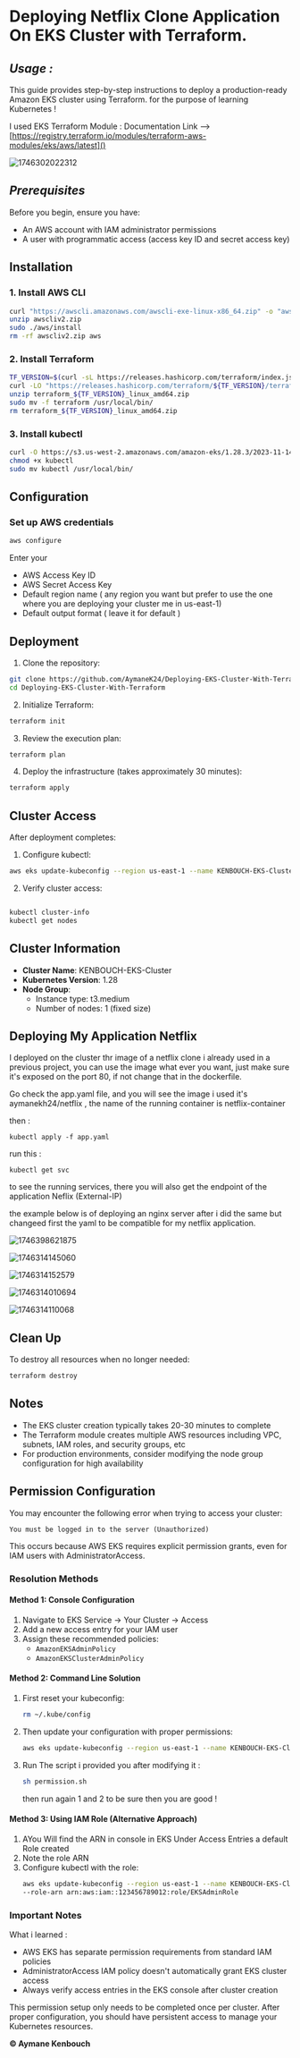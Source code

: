 # Deploying Netflix Clone Application On EKS Cluster with Terraform.

## *Usage :*

This guide provides step-by-step instructions to deploy a production-ready Amazon EKS cluster using Terraform. for the purpose of learning Kubernetes !

I used  EKS Terraform Module : Documentation Link --> [https://registry.terraform.io/modules/terraform-aws-modules/eks/aws/latest]()

![1746302022312](image/README/1746302022312.png)

## *Prerequisites*

Before you begin, ensure you have:

- An AWS account with IAM administrator permissions
- A user with programmatic access (access key ID and secret access key)

## Installation

### 1. Install AWS CLI

```bash
curl "https://awscli.amazonaws.com/awscli-exe-linux-x86_64.zip" -o "awscliv2.zip"
unzip awscliv2.zip
sudo ./aws/install
rm -rf awscliv2.zip aws
```

### 2. Install Terraform

```bash
TF_VERSION=$(curl -sL https://releases.hashicorp.com/terraform/index.json | jq -r '.versions[].builds[].version' | egrep -v 'rc|beta|alpha' | tail -1)
curl -LO "https://releases.hashicorp.com/terraform/${TF_VERSION}/terraform_${TF_VERSION}_linux_amd64.zip"
unzip terraform_${TF_VERSION}_linux_amd64.zip
sudo mv -f terraform /usr/local/bin/
rm terraform_${TF_VERSION}_linux_amd64.zip
```

### 3. Install kubectl

```bash
curl -O https://s3.us-west-2.amazonaws.com/amazon-eks/1.28.3/2023-11-14/bin/linux/amd64/kubectl
chmod +x kubectl
sudo mv kubectl /usr/local/bin/
```

## Configuration

### Set up AWS credentials

```bash
aws configure
```

Enter your

- AWS Access Key ID
- AWS Secret Access Key
- Default region name ( any region you want but prefer to use the one where you are deploying your cluster me in us-east-1)
- Default output format ( leave it for default )

## Deployment

1. Clone the repository:

```bash
git clone https://github.com/AymaneK24/Deploying-EKS-Cluster-With-Terraform.git
cd Deploying-EKS-Cluster-With-Terraform
```

2. Initialize Terraform:

```bash
terraform init
```

3. Review the execution plan:

```bash
terraform plan
```

4. Deploy the infrastructure (takes approximately 30 minutes):

```bash
terraform apply
```

## Cluster Access

After deployment completes:

1. Configure kubectl:

```bash
aws eks update-kubeconfig --region us-east-1 --name KENBOUCH-EKS-Cluster
```

2. Verify cluster access:

```bash

kubectl cluster-info
kubectl get nodes

```

## Cluster Information

- **Cluster Name**: KENBOUCH-EKS-Cluster
- **Kubernetes Version**: 1.28
- **Node Group**:
  - Instance type: t3.medium
  - Number of nodes: 1 (fixed size)

## Deploying My Application Netflix

I deployed on the cluster thr image of a netflix clone i already used in a previous project, you can use the image what ever you want, just make sure it's exposed on the port 80, if not change that in the dockerfile.

Go check the app.yaml file, and you will see the image i used it's aymanekh24/netflix , the name of the running container is netflix-container

then :

```
kubectl apply -f app.yaml
```

run this :

```
kubectl get svc
```

to see the running services, there you will also get the endpoint of the application Neflix (External-IP)

the example below is of deploying an nginx server after i did  the same but changeed first the yaml to be compatible for my netflix application.

![1746398621875](image/README/1746398621875.png)


![1746314145060](image/README/1746314145060.png)

![1746314152579](image/README/1746314152579.png)

![1746314010694](image/README/1746314010694.jpg)

![1746314110068](image/README/1746314110068.png)

## Clean Up

To destroy all resources when no longer needed:

```bash
terraform destroy
```

## Notes

- The EKS cluster creation typically takes 20-30 minutes to complete
- The Terraform module creates multiple AWS resources including VPC, subnets, IAM roles, and security groups, etc
- For production environments, consider modifying the node group configuration for high availability

## Permission Configuration

You may encounter the following error when trying to access your cluster:

```
You must be logged in to the server (Unauthorized)
```

This occurs because AWS EKS requires explicit permission grants, even for IAM users with AdministratorAccess.

### Resolution Methods

#### Method 1: Console Configuration

1. Navigate to EKS Service → Your Cluster → Access
2. Add a new access entry for your IAM user
3. Assign these recommended policies:
   - `AmazonEKSAdminPolicy`
   - `AmazonEKSClusterAdminPolicy`

#### Method 2: Command Line Solution

1. First reset your kubeconfig:

   ```bash
   rm ~/.kube/config
   ```
2. Then update your configuration with proper permissions:

   ```bash
   aws eks update-kubeconfig --region us-east-1 --name KENBOUCH-EKS-Cluster
   ```
3. Run The script i provided you after modifying it :

   ```bash
   sh permission.sh
   ```

   then run again 1 and 2 to be sure then you are good !

#### Method 3: Using IAM Role (Alternative Approach)

1. AYou Will find the ARN in console in EKS Under Access Entries a default Role created
2. Note the role ARN
3. Configure kubectl with the role:
   ```bash
   aws eks update-kubeconfig --region us-east-1 --name KENBOUCH-EKS-Cluster \
   --role-arn arn:aws:iam::123456789012:role/EKSAdminRole
   ```

### Important Notes

What i learned :

- AWS EKS has separate permission requirements from standard IAM policies
- AdministratorAccess IAM policy doesn't automatically grant EKS cluster access
- Always verify access entries in the EKS console after cluster creation

This permission setup only needs to be completed once per cluster. After proper configuration, you should have persistent access to manage your Kubernetes resources.

**© Aymane Kenbouch**
